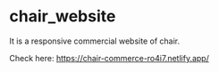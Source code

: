 # chair_website
It is a responsive commercial website of chair.

Check here: https://chair-commerce-ro4i7.netlify.app/
